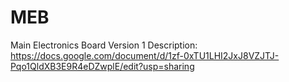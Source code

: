 # MEB
Main Electronics Board Version 1 Description: 
https://docs.google.com/document/d/1zf-0xTU1LHI2JxJ8VZJTJ-Pqo1QldXB3E9R4eDZwplE/edit?usp=sharing
